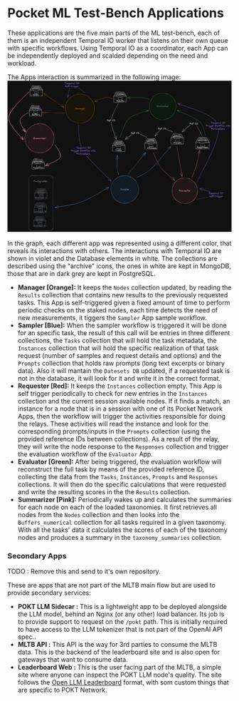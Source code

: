 # Pocket ML Test-Bench Applications

These applications are the five main parts of the ML test-bench, each of them is an independent Temporal IO worker that listens on their own queue with specific workflows. Using Temporal IO as a coordinator, each App can be independently deployed and scalded depending on the need and workload.

The Apps interaction is summarized in the following image:
![Basic Flow diagram](../assets/apps_flow_detail.png)

In the graph, each different app was represented using a different color, that reveals its interactions with others. The interactions with Temporal IO are shown in violet and the Database elements in white. The collections are described using the "archive" icons, the ones in white are kept in MongoDB, those that are in dark grey are kept in PostgreSQL.

- **Manager [Orange]:** It keeps the `Nodes` collection updated, by reading the `Results` collection that contains new results to the previously requested tasks. This App is self-triggered given a fixed amount of time to perform periodic checks on the staked nodes, each time detects the need of new measurements, it tiggers the `Sampler` App sample workflow.
- **Sampler [Blue]:** When the sampler workflow is triggered it will be done for an specific task, the result of this call will be entries in three different collections, the `Tasks` collection that will hold the task metadata, the `Instances` collection that will hold the specific realization of that task request (number of samples and request details and options) and the `Prompts` collection that holds raw prompts (long text excerpts or binary data). Also it will mantain the `Datesets DB` updated, if a requested task is not in the database, it will look for it and write it in the correct format. 
- **Requester [Red]:** It keeps the `Instances` collection empty. This App is self trigger periodically to check for new entries in the `Instances` collection and the current session available nodes. If it finds a match, an instance for a node that is in a session with one of its Pocket Network Apps, then the workflow will trigger the activities responsible for doing the relays. These activities will read the instance and look for the corresponding prompts/inputs in the `Prompts` collection (using the provided reference IDs between collections). As a result of the relay, they will write the node response to the `Responses` collection and trigger the evaluation workflow of the `Evaluator` App.
- **Evaluator [Green]:** After being triggered, the evaluation workflow will reconstruct the full task by means of the provided reference ID, collecting the data from the `Tasks`, `Instances`, `Prompts` and `Responses` collections. It will then do the specific calculations that were requested and write the resulting scores in the the `Results` collection.
- **Summarizer [Pink]:** Periodically wakes up and calculates the summaries for each node on each of the loaded taxonomies. It first retrieves all nodes from the `Nodes` collection and then looks into the `Buffers_numerical` collection for all tasks required in a given taxonomy. With all the tasks' data it calculates the scores of each of the taxonomy nodes and produces a summary in the `taxonomy_summaries` collection.


 
### Secondary Apps

TODO : Remove this and send to it's own repository.

These are apps that are not part of the MLTB main flow but are used to provide secondary services:

- **POKT LLM Sidecar :** This is a lightweight app to be deployed alongside the LLM model, behind an Nginx (or any other) load balancer. Its job is to provide support to request on the `/pokt` path. This is initially required to have access to the LLM tokenizer that is not part of the OpenAI API spec..
- **MLTB API :** This API is the way for 3rd parties to consume the MLTB data. This is the backend of the leaderboard site and is also open for gateways that want to consume data.
- **Leaderboard Web :** This is the user facing part of the MLTB, a simple site where anyone can inspect the POKT LLM node's quality. The site follows the [Open LLM Leaderboard](https://huggingface.co/spaces/open-llm-leaderboard/open_llm_leaderboard) format, with som custom things that are specific to POKT Network.


